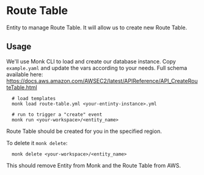 # Route Table

Entity to manage Route Table.
It will allow us to create new Route Table.

## Usage

We'll use Monk CLI to load and create our database instance.
Copy `example.yaml` and update the vars according to your needs.
Full schema available here: https://docs.aws.amazon.com/AWSEC2/latest/APIReference/API_CreateRouteTable.html

      # load templates
      monk load route-table.yml <your-entinty-instance>.yml

      # run to trigger a "create" event
      monk run <your-workspace>/<entity_name>

Route Table should be created for you in the specified region.


To delete it `monk delete`:

      monk delete <your-workspace>/<entity_name>

This should remove Entity from Monk and the Route Table from AWS.
